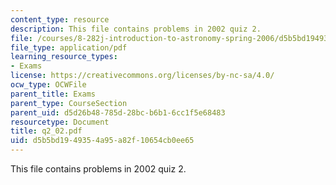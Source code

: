 ```yaml
---
content_type: resource
description: This file contains problems in 2002 quiz 2.
file: /courses/8-282j-introduction-to-astronomy-spring-2006/d5b5bd1949354a95a82f10654cb0ee65_q2_02.pdf
file_type: application/pdf
learning_resource_types:
- Exams
license: https://creativecommons.org/licenses/by-nc-sa/4.0/
ocw_type: OCWFile
parent_title: Exams
parent_type: CourseSection
parent_uid: d5d26b48-785d-28bc-b6b1-6cc1f5e68483
resourcetype: Document
title: q2_02.pdf
uid: d5b5bd19-4935-4a95-a82f-10654cb0ee65
---
```

This file contains problems in 2002 quiz 2.